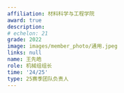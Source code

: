 ```yaml
---
affiliation: 材料科学与工程学院
award: true
description: 
# echelon: 21
grade: 2022
image: images/member_photo/通用.jpeg
links: null
name: 王先皓
role: 机械组组长
time: '24/25'
type: 25赛季团队负责人
---
```


